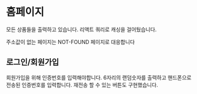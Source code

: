 # 홈페이지

모든 상품들을 출력하고 있습니다.
리액트 쿼리로 캐싱을 걸어뒀습니다.

주소값이 없는 페이지는 NOT-FOUND 페이지로 대응합니다

## 로그인/회원가입

회원가입을 위해 인증번호를 입력해야합니다. 6자리의 랜덤숫자를 출력하고 핸드폰으로 전송된 인증번호를 입력합니다. 재전송 할 수 있는 버튼도 구현했습니다.
